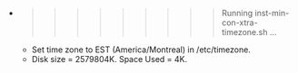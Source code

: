* >>>>>>>>> Running inst-min-con-xtra-timezone.sh ...
  * Set time zone to EST (America/Montreal) in /etc/timezone.
  * Disk size = 2579804K. Space Used = 4K.
